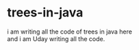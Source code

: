 # trees-in-java
i am writing all the code of trees in java here
<br>
and i am Uday writing all the code.
